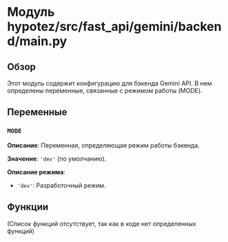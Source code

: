 # Модуль hypotez/src/fast_api/gemini/backend/main.py

## Обзор

Этот модуль содержит конфигурацию для бэкенда Gemini API.  В нем определены переменные, связанные с режимом работы (MODE).

## Переменные

### `MODE`

**Описание**: Переменная, определяющая режим работы бэкенда.

**Значение**: `'dev'` (по умолчанию).

**Описание режима**: 

* `'dev'`: Разработочный режим.


## Функции

(Список функций отсутствует, так как в коде нет определенных функций)